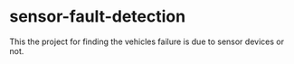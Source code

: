 # sensor-fault-detection
This the project for finding the vehicles failure is due to sensor devices or not.
